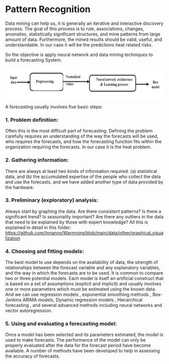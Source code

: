 # Pattern Recognition
Data mining can help us, it is generally an iterative and interactive discovery process.
The goal of this process is to rule, associations,  changes, anomalies, statistically significant structures, and mine patterns from large amount of data.
Furthermore, the mined results should be valid, useful, and understandable. In our case it will be the predictions heat related risks.

So the objective is apply neural network and data mining techniques to build a forecasting System.

<p align="center">
  <img width="700" height="100" src="https://github.com/usmhic/Warmning/blob/main/res/img/pattern_recognition/pattern.png">
</p

## A forecasting usually involves five basic steps:

### 1. Problem definition:
Often this is the most difficult part of forecasting. Defining the problem carefully requires an understanding of the way the forecasts will be used, who requires the forecasts, and how the forecasting function fits within the organization requiring the forecasts.
In our case it is the heat problem.

### 2. Gathering information:
There are always at least two kinds of information required: (a) statistical data, and (b) the accumulated expertise of the people who collect the data and use the forecasts. and we have added another type of data provided by the hardware.

### 3. Preliminary (exploratory) analysis:
Always start by graphing the data. Are there consistent patterns? Is there a significant trend? Is seasonality important? Are there any outliers in the data that need to be explained by those with expert knowledge?
All this is explained in detail in this folder: https://github.com/Innanov/Warmning/blob/main/data/other/graphical_visualization

### 4. Choosing and fitting models:
The best model to use depends on the availability of data, the strength of relationships between the forecast variable and any explanatory variables, and the way in which the forecasts are to be used. It is common to compare two or three potential models. Each model is itself an artificial construct that is based on a set of assumptions (explicit and implicit) and usually involves one or more parameters which must be estimated using the known data. And we can use regression models , exponential smoothing methods , Box-Jenkins ARIMA models, Dynamic regression models , Hierarchical forecasting , and several advanced methods including neural networks and vector autoregression.

### 5. Using and evaluating a forecasting model:
Once a model has been selected and its parameters estimated, the model is used to make forecasts. The performance of the model can only be properly evaluated after the data for the forecast period have become available. A number of methods have been developed to help in assessing the accuracy of forecasts.
